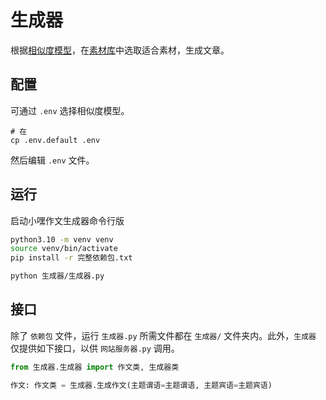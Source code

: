 # 生成器

根据[相似度模型](./相似度模型/README.md)，在[素材库](./素材库/README.md)中选取适合素材，生成文章。

## 配置

可通过 `.env` 选择相似度模型。

```.env
# 在
cp .env.default .env
```

然后编辑 `.env` 文件。

## 运行

启动小嘿作文生成器命令行版

```zsh
python3.10 -m venv venv
source venv/bin/activate
pip install -r 完整依赖包.txt

python 生成器/生成器.py
```

## 接口

除了 `依赖包` 文件，运行 `生成器.py` 所需文件都在 `生成器/` 文件夹内。此外，`生成器` 仅提供如下接口，以供 `网站服务器.py` 调用。

```python
from 生成器.生成器 import 作文类, 生成器类

作文: 作文类 = 生成器.生成作文(主题谓语=主题谓语, 主题宾语=主题宾语)
```

